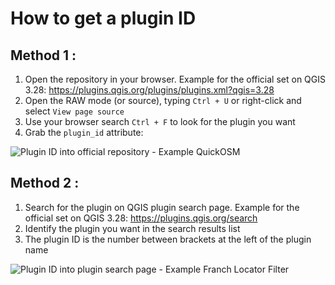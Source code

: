# How to get a plugin ID

## Method 1 : 

1. Open the repository in your browser. Example for the official set on QGIS 3.28: <https://plugins.qgis.org/plugins/plugins.xml?qgis=3.28>
1. Open the RAW mode (or source), typing `Ctrl + U` or right-click and  select `View page source`
1. Use your browser search `Ctrl + F` to look for the plugin you want
1. Grab the `plugin_id` attribute:

  ![Plugin ID into official repository - Example QuickOSM](/static/repository_plugins_plugin_id.webp)

## Method 2 : 

1. Search for the plugin on QGIS plugin search page. Example for the official set on QGIS 3.28: <https://plugins.qgis.org/search>
2. Identify the plugin you want in the search results list
3. The plugin ID is the number between brackets at the left of the plugin name

  ![Plugin ID into plugin search page - Example Franch Locator Filter](/static/plugin_search.png)
